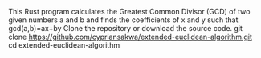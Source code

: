 This Rust program calculates the Greatest Common Divisor (GCD) of two given numbers  a and b and finds the coefficients of x and y such that gcd(a,b)=ax+by
Clone the repository or download the source code.
   git clone https://github.com/cypriansakwa/extended-euclidean-algorithm.git
   cd extended-euclidean-algorithm
